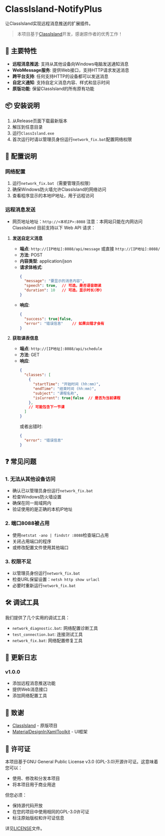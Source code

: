 # ClassIsland-NotifyPlus

让ClassIsland实现远程消息推送的扩展插件。

> 本项目基于[ClassIsland](https://github.com/ClassIsland)开发，感谢原作者的优秀工作！

## 🌟 主要特性

- **远程消息推送**: 支持从其他设备向Windows电脑发送通知消息
- **WebMessage服务**: 提供Web接口，支持HTTP请求发送消息
- **跨平台支持**: 任何支持HTTP的设备都可以发送消息
- **自定义通知**: 支持自定义消息内容、样式和显示时间
- **原版功能**: 保留ClassIsland的所有原有功能

## 📦 安装说明

1. 从Release页面下载最新版本
2. 解压到任意目录
3. 运行`ClassIsland.exe`
4. 首次运行时请以管理员身份运行`network_fix.bat`配置网络权限

## 🔧 配置说明

### 网络配置
1. 运行`network_fix.bat`（需要管理员权限）
2. 确保Windows防火墙允许ClassIsland的网络访问
3. 查看程序显示的本地IP地址，用于远程访问

### 远程消息发送
- 网页地址地址：`http://<本机IP>:8088`
注意：本网站只能在内网访问
ClassIsland 目前支持以下 Web API 请求：

1. **发送自定义消息**
   - **端点**: `http://[IP地址]:8088/api/message` 或直接 `http://[IP地址]:8088/`
   - **方法**: POST
   - **内容类型**: application/json
   - **请求体格式**:
     ```json
     {
       "message": "要显示的消息内容",
       "speech": true,  // 可选，是否语音朗读
       "duration": 10   // 可选，显示时长(秒)
     }
     ```
   - **响应**:
     ```json
     {
       "success": true|false,
       "error": "错误信息"    // 如果出错才会有
     }
     ```

2. **获取课表信息**
   - **端点**: `http://[IP地址]:8088/api/schedule`
   - **方法**: GET
   - **响应**:
     ```json
     {
       "classes": [
         {
           "startTime": "开始时间 (hh:mm)",
           "endTime": "结束时间 (hh:mm)",
           "subject": "课程名称",
           "isCurrent": true|false  // 是否为当前课程
         },
         // 可能包含下一节课
       ]
     }
     ```
     或者出错时:
     ```json
     {
       "error": "错误信息"
     }

## ❓ 常见问题

### 1. 无法从其他设备访问
- 确认已以管理员身份运行`network_fix.bat`
- 检查Windows防火墙设置
- 确保在同一局域网内
- 验证使用的是正确的本机IP地址

### 2. 端口8088被占用
- 使用`netstat -ano | findstr :8088`检查端口占用
- 关闭占用端口的程序
- 或修改配置文件使用其他端口

### 3. 权限不足
- 以管理员身份运行`network_fix.bat`
- 检查URL保留设置：`netsh http show urlacl`
- 必要时重新运行`network_fix.bat`

## 🛠️ 调试工具

我们提供了几个实用的调试工具：

- `network_diagnostic.bat`: 网络配置诊断工具
- `test_connection.bat`: 连接测试工具
- `network_fix.bat`: 网络配置修复工具

## 📝 更新日志

### v1.0.0
- 添加远程消息推送功能
- 提供Web消息接口
- 添加网络配置工具

## 🙏 致谢

- [ClassIsland](https://github.com/ClassIsland) - 原版项目
- [MaterialDesignInXamlToolkit](https://github.com/MaterialDesignInXAML/MaterialDesignInXamlToolkit) - UI框架

## 📄 许可证

本项目基于GNU General Public License v3.0 (GPL-3.0)开源许可证。这意味着您可以：
- 使用、修改和分发本项目
- 将本项目用于商业用途

但您必须：
- 保持源代码开放
- 在您的项目中使用相同的GPL-3.0许可证
- 标注原始版权和许可证信息

详见[LICENSE](LICENSE)文件。